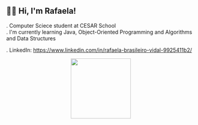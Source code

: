 ## 👋🏻 Hi, I'm Rafaela!
. Computer Sciece student at CESAR School  
. I'm currently learning Java, Object-Oriented Programming and Algorithms and Data Structures

. LinkedIn: https://www.linkedin.com/in/rafaela-brasileiro-vidal-9925411b2/


<div align="center">
  <a href="https://github.com/rafabvidal">
  <img height="160em" src="https://github-readme-stats.vercel.app/api?username=rafabvidal&show_icons=true&theme=tokyonight&include_all_commits=true&count_private=true"/>
</div>
